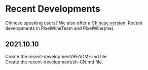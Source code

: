 # Recent Developments
Chinese speaking users? We also offer a [Chinese version](../../blob/main/zh-CN.md).
Recent developments in PixelWineTeam and PixelWine(me).
## 2021.10.10
Create the recent-development/README.md file.<br>
Create the recent-development/zh-CN.md file.
